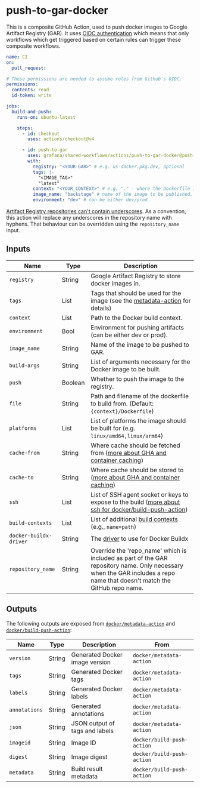 # push-to-gar-docker

This is a composite GitHub Action, used to push docker images to Google Artifact Registry (GAR).
It uses [OIDC authentication](https://docs.github.com/en/actions/deployment/security-hardening-your-deployments/about-security-hardening-with-openid-connect)
which means that only workflows which get triggered based on certain rules can
trigger these composite workflows.

<!-- x-release-please-start-version -->

```yaml
name: CI
on:
  pull_request:

# These permissions are needed to assume roles from Github's OIDC.
permissions:
  contents: read
  id-token: write

jobs:
  build-and-push:
    runs-on: ubuntu-latest

    steps:
      - id: checkout
        uses: actions/checkout@v4

      - id: push-to-gar
        uses: grafana/shared-workflows/actions/push-to-gar-docker@push-to-gar-docker-v0.1.0
        with:
          registry: "<YOUR-GAR>" # e.g. us-docker.pkg.dev, optional
          tags: |-
            "<IMAGE_TAG>"
            "latest"
          context: "<YOUR_CONTEXT>" # e.g. "." - where the Dockerfile is
          image_name: "backstage" # name of the image to be published, required
          environment: "dev" # can be either dev/prod
```

<!-- x-release-please-end-version -->

[Artifact Registry repositories can't contain underscores][underscore-issue].
As a convention, this action will replace any underscores in the repository name
with hyphens. That behaviour can be overridden using the `repository_name`
input.

[underscore-issue]: https://issuetracker.google.com/issues/229159012

## Inputs

| Name                   | Type    | Description                                                                                                                                                                    |
| ---------------------- | ------- | ------------------------------------------------------------------------------------------------------------------------------------------------------------------------------ |
| `registry`             | String  | Google Artifact Registry to store docker images in.                                                                                                                            |
| `tags`                 | List    | Tags that should be used for the image (see the [metadata-action][mda] for details)                                                                                            |
| `context`              | List    | Path to the Docker build context.                                                                                                                                              |
| `environment`          | Bool    | Environment for pushing artifacts (can be either dev or prod).                                                                                                                 |
| `image_name`           | String  | Name of the image to be pushed to GAR.                                                                                                                                         |
| `build-args`           | String  | List of arguments necessary for the Docker image to be built.                                                                                                                  |
| `push`                 | Boolean | Whether to push the image to the registry.                                                                                                                                     |
| `file`                 | String  | Path and filename of the dockerfile to build from. (Default: `{context}/Dockerfile`)                                                                                           |
| `platforms`            | List    | List of platforms the image should be built for (e.g. `linux/amd64,linux/arm64`)                                                                                               |
| `cache-from`           | String  | Where cache should be fetched from ([more about GHA and container caching](https://www.kenmuse.com/blog/implementing-docker-layer-caching-in-github-actions/))                 |
| `cache-to`             | String  | Where cache should be stored to ([more about GHA and container caching](https://www.kenmuse.com/blog/implementing-docker-layer-caching-in-github-actions/))                    |
| `ssh`                  | List    | List of SSH agent socket or keys to expose to the build ([more about ssh for docker/build-push-action](https://github.com/docker/build-push-action?tab=readme-ov-file#inputs)) |
| `build-contexts`       | List    | List of additional [build contexts](https://github.com/docker/build-push-action?tab=readme-ov-file#inputs) (e.g., `name=path`)                                                 |
| `docker-buildx-driver` | String  | The [driver](https://github.com/docker/setup-buildx-action/tree/v3/?tab=readme-ov-file#customizing) to use for Docker Buildx                                                   |
| `repository_name`      | String  | Override the 'repo_name' which is included as part of the GAR repository name. Only necessary when the GAR includes a repo name that doesn't match the GitHub repo name.       |

[mda]: https://github.com/docker/metadata-action?tab=readme-ov-file#tags-input

## Outputs

The following outputs are exposed from [`docker/metadata-action`](https://github.com/docker/metadata-action?tab=readme-ov-file#outputs) and [`docker/build-push-action`](https://github.com/docker/build-push-action?tab=readme-ov-file#outputs):

| Name          | Type   | Description                    | From                       |
| ------------- | ------ | ------------------------------ | -------------------------- |
| `version`     | String | Generated Docker image version | `docker/metadata-action`   |
| `tags`        | String | Generated Docker tags          | `docker/metadata-action`   |
| `labels`      | String | Generated Docker labels        | `docker/metadata-action`   |
| `annotations` | String | Generated annotations          | `docker/metadata-action`   |
| `json`        | String | JSON output of tags and labels | `docker/metadata-action`   |
| `imageid`     | String | Image ID                       | `docker/build-push-action` |
| `digest`      | String | Image digest                   | `docker/build-push-action` |
| `metadata`    | String | Build result metadata          | `docker/build-push-action` |
